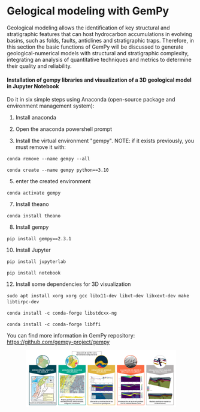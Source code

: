 
# Gelogical modeling with GemPy
Geological modeling allows the identification of key structural and stratigraphic features that can host hydrocarbon accumulations in evolving basins, such as folds, faults, anticlines and stratigraphic traps. Therefore, in this section the basic functions of GemPy will be discussed to generate geological-numerical models with structural and stratigraphic complexity, integrating an analysis of quantitative techniques and metrics to determine their quality and reliability.

#### Installation of gempy libraries and visualization of a 3D geological model in Jupyter Notebook
Do it in six simple steps using Anaconda (open-source package and environment management system):

1. Install anaconda
   
2. Open the anaconda powershell prompt

3. Install the virtual environment "gempy".
NOTE: if it exists previously, you must remove it with:
```
conda remove --name gempy --all
```
```
conda create --name gempy python==3.10
```

5. enter the created environment
```
conda activate gempy
```

7. Install theano 
```
conda install theano
```

8. Install gempy
```
pip install gempy==2.3.1
```

10. Install Jupyter
```
pip install jupyterlab
```
```
pip install notebook
```

12. Install some dependencies for 3D visualization

```
sudo apt install xorg xorg gcc libx11-dev libxt-dev libxext-dev make libtirpc-dev
```
```
conda install -c conda-forge libstdcxx-ng
```
```
conda install -c conda-forge libffi
```

You can find more information in GemPy repository: https://github.com/gempy-project/gempy

<p align="center">
<img src="https://github.com/hdspgroup/SeismicEnhancement/blob/c5b83807e60b2b858a555fa01750c5bd55bc243e/geologicalmodeling/images/methodology.png" width="400">
</p>




